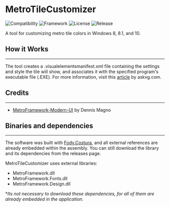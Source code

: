 #  MetroTileCustomizer

![Compatibility](https://img.shields.io/badge/compatibility-Windows_8/8.1/10-brightgreen.svg)
![Framework](https://img.shields.io/badge/framework_version-4.5.2-lightgrey.svg)
![License](https://img.shields.io/github/license/GerardBalaoro/MetroTileCustomizer.svg)
![Release](https://img.shields.io/github/release/GerardBalaoro/MetroTileCustomizer.svg)

A tool for customizing metro tile colors in Windows 8, 8.1, and 10.

## How it Works

---------------------------------------------------------------------------------------------

The tool creates a .visualelementsmanifest.xml file containing the settings and style the tile will show, and associates it with the specified program's executable file (.EXE). For more information, visit this [article](http://www.askvg.com/tip-customize-start-screen-tiles-background-color-text-color-and-logo-in-windows-8-1/) by askvg.com.

## Credits
---------------------------------------------------------------------------------------------
- [MetroFramework-Modern-UI](https://github.com/dennismagno/metroframework-modern-ui) by Dennis Magno

## Binaries and dependencies
---------------------------------------------------------------------------------------------
The software was built with [Fody.Costura](https://github.com/Fody/Costura), and all external references are already embedded within the assembly. You can still download the library and its dependencies from the releases page.

MetroTileCustomizer uses external libraries:
* MetroFramework.dll
* MetroFramework.Fonts.dll
* MetroFramework.Design.dll

**Its not necessary to download these dependencies, for all of them are already embedded in the application.*
